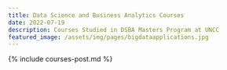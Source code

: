 ```yaml
---
title: Data Science and Business Analytics Courses
date: 2022-07-19 
description: Courses Studied in DSBA Masters Program at UNCC
featured_image: /assets/img/pages/bigdataapplications.jpg
---
```


{% include courses-post.md %}
